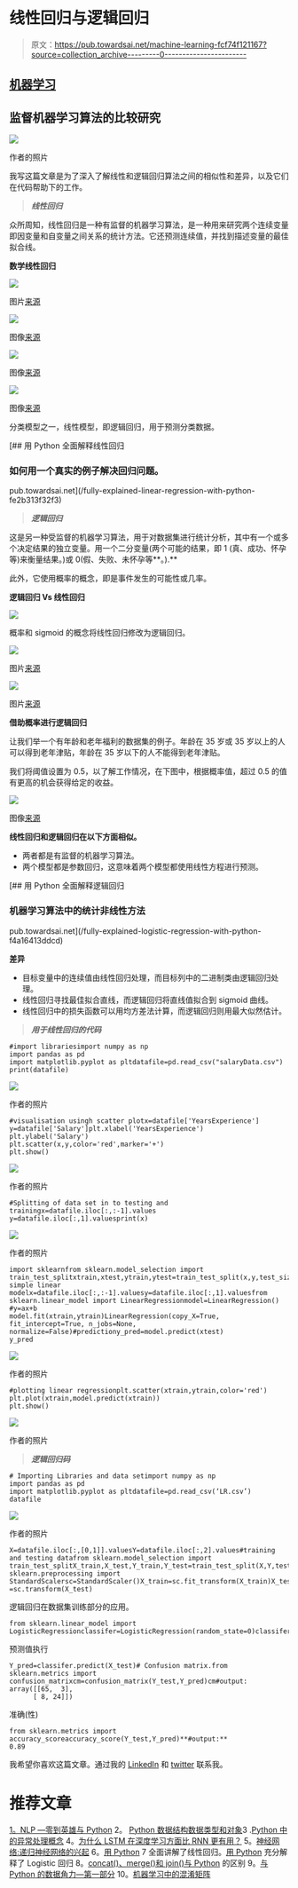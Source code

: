 # 线性回归与逻辑回归

> 原文：<https://pub.towardsai.net/machine-learning-fcf74f121167?source=collection_archive---------0----------------------->

## [机器学习](https://towardsai.net/p/category/machine-learning)

## 监督机器学习算法的比较研究

![](img/637ffb03006cfc04a9660c1033625339.png)

作者的照片

我写这篇文章是为了深入了解线性和逻辑回归算法之间的相似性和差异，以及它们在代码帮助下的工作。

> ***线性回归***

众所周知，线性回归是一种有监督的机器学习算法，是一种用来研究两个连续变量即因变量和自变量之间关系的统计方法。它还预测连续值，并找到描述变量的最佳拟合线。

**数学线性回归**

![](img/0d5c6dbd328759509daf246ed8c31852.png)

图片[来源](https://www.slideshare.net/KirillEremenko/deep-learning-az-regression-classification-module-7)

![](img/970e139e9ea7e792b237cf153218f465.png)

图像[来源](https://www.slideshare.net/KirillEremenko/deep-learning-az-regression-classification-module-7)

![](img/d25639cf5096f2f34695411de7cb5b4f.png)

图像[来源](https://www.slideshare.net/KirillEremenko/deep-learning-az-regression-classification-module-7)

![](img/60fd8babf8448c1b8dbe92b3daa02d00.png)

图像[来源](https://www.slideshare.net/KirillEremenko/deep-learning-az-regression-classification-module-7)

分类模型之一，线性模型，即逻辑回归，用于预测分类数据。

[](/fully-explained-linear-regression-with-python-fe2b313f32f3) [## 用 Python 全面解释线性回归

### 如何用一个真实的例子解决回归问题。

pub.towardsai.net](/fully-explained-linear-regression-with-python-fe2b313f32f3) 

> ***逻辑回归***

这是另一种受监督的机器学习算法，用于对数据集进行统计分析，其中有一个或多个决定结果的独立变量。用一个二分变量(两个可能的结果，即 1 (真、成功、怀孕等)来衡量结果。)或 0(假、失败、未怀孕等**。).**

此外，它使用概率的概念，即是事件发生的可能性或几率。

**逻辑回归 Vs 线性回归**

![](img/6c42de93be36be527f94c988a8922f39.png)

概率和 sigmoid 的概念将线性回归修改为逻辑回归。

![](img/e5b2732100758a6f71b2ab5077f3d050.png)

图片[来源](https://www.youtube.com/watch?v=yIYKR4sgzI8)

![](img/831c16f135dcbc5e00c059cf558cb54b.png)

图片[来源](https://www.youtube.com/watch?v=yIYKR4sgzI8)

**借助概率进行逻辑回归**

让我们举一个有年龄和老年福利的数据集的例子。年龄在 35 岁或 35 岁以上的人可以得到老年津贴，年龄在 35 岁以下的人不能得到老年津贴。

我们将阈值设置为 0.5，以了解工作情况，在下图中，根据概率值，超过 0.5 的值有更高的机会获得给定的收益。

![](img/f25c8a7a9ea2936fc61adecc05643253.png)

图像[来源](https://www.youtube.com/watch?v=yIYKR4sgzI8)

**线性回归和逻辑回归在以下方面相似。**

*   两者都是有监督的机器学习算法。
*   两个模型都是参数回归，这意味着两个模型都使用线性方程进行预测。

[](/fully-explained-logistic-regression-with-python-f4a16413ddcd) [## 用 Python 全面解释逻辑回归

### 机器学习算法中的统计非线性方法

pub.towardsai.net](/fully-explained-logistic-regression-with-python-f4a16413ddcd) 

**差异**

*   目标变量中的连续值由线性回归处理，而目标列中的二进制类由逻辑回归处理。
*   线性回归寻找最佳拟合直线，而逻辑回归将直线值拟合到 sigmoid 曲线。
*   线性回归中的损失函数可以用均方差法计算，而逻辑回归则用最大似然估计。

> ***用于线性回归的代码***

```
#import librariesimport numpy as np
import pandas as pd
import matplotlib.pyplot as pltdatafile=pd.read_csv("salaryData.csv")
print(datafile)
```

![](img/db7052f595db56a9b7f161036a029de5.png)

作者的照片

```
#visualisation usingh scatter plotx=datafile['YearsExperience']
y=datafile['Salary']plt.xlabel('YearsExperience')
plt.ylabel('Salary')
plt.scatter(x,y,color='red',marker='+')
plt.show()
```

![](img/74a08ec4b19e54a1dee5185de4382c50.png)

作者的照片

```
#Splitting of data set in to testing and trainingx=datafile.iloc[:,:-1].values
y=datafile.iloc[:,1].valuesprint(x)
```

![](img/24c18f290bf74cac32e856120efad00e.png)

作者的照片

```
import sklearnfrom sklearn.model_selection import train_test_splitxtrain,xtest,ytrain,ytest=train_test_split(x,y,test_size=1/3,random_state=1)#creating simple linear modelx=datafile.iloc[:,:-1].valuesy=datafile.iloc[:,1].valuesfrom sklearn.linear_model import LinearRegressionmodel=LinearRegression()   #y=ax+b
model.fit(xtrain,ytrain)LinearRegression(copy_X=True, fit_intercept=True, n_jobs=None, normalize=False)#predictiony_pred=model.predict(xtest)
y_pred
```

![](img/6184263038fc82034d9c17dd46105395.png)

作者的照片

```
#plotting linear regressionplt.scatter(xtrain,ytrain,color='red')
plt.plot(xtrain,model.predict(xtrain))
plt.show()
```

![](img/43a4b0af51f1babd3471aec359d7bcd8.png)

作者的照片

> ***逻辑回归码***

```
# Importing Libraries and data setimport numpy as np
import pandas as pd
import matplotlib.pyplot as pltdatafile=pd.read_csv(‘LR.csv’)
datafile
```

![](img/be7782b686038e6ae0cb34936f122804.png)

作者的照片

```
X=datafile.iloc[:,[0,1]].valuesY=datafile.iloc[:,2].values#training and testing datafrom sklearn.model_selection import train_test_splitX_train,X_test,Y_train,Y_test=train_test_split(X,Y,test_size=0.25,random_state=0)from sklearn.preprocessing import StandardScalersc=StandardScaler()X_train=sc.fit_transform(X_train)X_test =sc.transform(X_test)
```

逻辑回归在数据集训练部分的应用。

```
from sklearn.linear_model import LogisticRegressionclassifer=LogisticRegression(random_state=0)classifer.fit(X_train,Y_train)
```

预测值执行

```
Y_pred=classifer.predict(X_test)# Confusion matrix.from sklearn.metrics import confusion_matrixcm=confusion_matrix(Y_test,Y_pred)cm#output:
array([[65,  3],
      [ 8, 24]])
```

准确(性)

```
from sklearn.metrics import accuracy_scoreaccuracy_score(Y_test,Y_pred)**#output:**
0.89
```

我希望你喜欢这篇文章。通过我的 [LinkedIn](https://www.linkedin.com/in/data-scientist-95040a1ab/) 和 [twitter](https://twitter.com/amitprius) 联系我。

# 推荐文章

[1。NLP —零到英雄与 Python](https://medium.com/towards-artificial-intelligence/nlp-zero-to-hero-with-python-2df6fcebff6e?sk=2231d868766e96b13d1e9d7db6064df1)
2。 [Python 数据结构数据类型和对象](https://medium.com/towards-artificial-intelligence/python-data-structures-data-types-and-objects-244d0a86c3cf?sk=42f4b462499f3fc3a160b21e2c94dba6)3 .[Python 中的异常处理概念](/exception-handling-concepts-in-python-4d5116decac3?source=friends_link&sk=a0ed49d9fdeaa67925eac34ecb55ea30)
4。[为什么 LSTM 在深度学习方面比 RNN 更有用？](/deep-learning-88e218b74a14?source=friends_link&sk=540bf9088d31859d50dbddab7524ba35)
5。[神经网络:递归神经网络的兴起](/neural-networks-the-rise-of-recurrent-neural-networks-df740252da88?source=friends_link&sk=6844935e3de14e478ce00f0b22e419eb)
6。[用 Python](https://medium.com/towards-artificial-intelligence/fully-explained-linear-regression-with-python-fe2b313f32f3?source=friends_link&sk=53c91a2a51347ec2d93f8222c0e06402)
7 全面讲解了线性回归。[用 Python](https://medium.com/towards-artificial-intelligence/fully-explained-logistic-regression-with-python-f4a16413ddcd?source=friends_link&sk=528181f15a44e48ea38fdd9579241a78)
充分解释了 Logistic 回归 8。[concat()、merge()和 join()与 Python](/differences-between-concat-merge-and-join-with-python-1a6541abc08d?source=friends_link&sk=3b37b694fb90db16275059ea752fc16a)
的区别 9。[与 Python 的数据角力—第一部分](/data-wrangling-with-python-part-1-969e3cc81d69?source=friends_link&sk=9c3649cf20f31a5c9ead51c50c89ba0b)
10。[机器学习中的混淆矩阵](https://medium.com/analytics-vidhya/confusion-matrix-in-machine-learning-91b6e2b3f9af?source=friends_link&sk=11c6531da0bab7b504d518d02746d4cc)